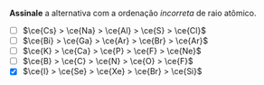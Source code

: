 **Assinale** a alternativa com a ordenação *incorreta* de raio atômico.

- [ ] $\ce{Cs} > \ce{Na} > \ce{Al} > \ce{S} > \ce{Cl}$
- [ ] $\ce{Bi} > \ce{Ga} > \ce{Ar} > \ce{Br} > \ce{Ar}$
- [ ] $\ce{K} > \ce{Ca} > \ce{P} > \ce{F} > \ce{Ne}$
- [ ] $\ce{B} > \ce{C} > \ce{N} > \ce{O} > \ce{F}$
- [x] $\ce{I} > \ce{Se} > \ce{Xe} > \ce{Br} > \ce{Si}$
